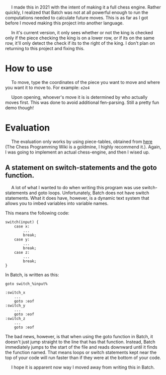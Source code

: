 &nbsp;&nbsp;&nbsp;&nbsp;&nbsp;I made this in 2021 with the intent of making it a full chess engine.
Rather quickly, I realized that Batch was not at all powerful enough
to run the computations needed to calculate future moves. This is as
far as I got before I moved making this project into another language.

&nbsp;&nbsp;&nbsp;&nbsp;&nbsp;In it's current version, it only sees whether or not the king is
checked only if the piece checking the king is on a lower row, or if
its on the same row, it'll only detect the check if its to the right
of the king. I don't plan on returning to this project and fixing this.
# How to use
&nbsp;&nbsp;&nbsp;&nbsp;&nbsp;To move, type the coordinates of the piece you want to move and where
you want it to move to. For example:
```e2e4```

&nbsp;&nbsp;&nbsp;&nbsp;&nbsp;Upon opening, whoever's move it is is determined by who actually moves first.
This was done to avoid additional fen-parsing.
Still a pretty fun demo though!

# Evaluation
&nbsp;&nbsp;&nbsp;&nbsp;&nbsp;The evaluation only works by using piece-tables, obtained from [here](https://www.chessprogramming.org/Simplified_Evaluation_Function) (The Chess Programming Wiki is a goldmine, I highly recommend it.). Again, I was going to implement an actual chess-engine, and then I wised up.

## A statement on switch-statements and the goto function.
&nbsp;&nbsp;&nbsp;&nbsp;&nbsp;A lot of what I wanted to do when writing this program was use switch-statements and goto loops. Unfortunately, Batch does not have switch statements. What it does have, however, is a dynamic text system that allows you to imbed variables into variable names.

This means the following code:
```
switch(input) {
    case x:
        ...
        break;
    case y:
        ...
        break;
    case z:
        ...
        break;
}
```
In Batch, is written as this:
```
goto switch_%input%

:switch_x
    ...
    goto :eof
:switch_y
    ...
    goto :eof
:switch_z
    ...
    goto :eof
```
The bad news, however, is that when using the goto function in Batch, it doesn't just jump straight to the line that has that function. Instead, Batch immediately jumps to the start of the file and reads downward until it finds the function named. That means loops or switch statements kept near the top of your code will run faster than if they were at the bottom of your code.

&nbsp;&nbsp;&nbsp;&nbsp;&nbsp;I hope it is apparent now way I moved away from writing this in Batch.